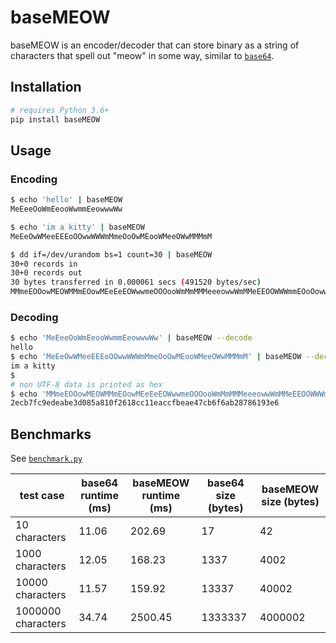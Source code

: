 # baseMEOW

baseMEOW is an encoder/decoder that can store binary as a string of characters that spell out "meow" in some way, similar to [`base64`](https://linux.die.net/man/1/base64).

## Installation

```bash
# requires Python 3.6+
pip install baseMEOW
```

## Usage

### Encoding

```bash
$ echo 'hello' | baseMEOW
MeEeeOoWmEeooWwmmEeowwwWw

$ echo 'im a kitty' | baseMEOW
MeEeOwWMeeEEEoOOwwWWWmMmeOoOwMEooWMeeOWwMMMmM

$ dd if=/dev/urandom bs=1 count=30 | baseMEOW
30+0 records in
30+0 records out
30 bytes transferred in 0.000061 secs (491520 bytes/sec)
MMmeEOOowMEOWMMmEOowMEeEeEOWwwmeOOOooWmMmMMMeeeowwWmMMeEEOOWWWmmEOoOowwmmeoOWMmMmeEooWMEEeoWwmeOoOoOWWwWWmeEEoOOwWmmeoOwW
```


### Decoding

```bash
$ echo 'MeEeeOoWmEeooWwmmEeowwwWw' | baseMEOW --decode
hello
$ echo 'MeEeOwWMeeEEEoOOwwWWWmMmeOoOwMEooWMeeOWwMMMmM' | baseMEOW --decode
im a kitty
$
# non UTF-8 data is printed as hex
$ echo 'MMmeEOOowMEOWMMmEOowMEeEeEOWwwmeOOOooWmMmMMMeeeowwWmMMeEEOOWWWmmEOoOowwmmeoOWMmMmeEooWMEEeoWwmeOoOoOWWwWWmeEEoOOwWmmeoOwW' | baseMEOW --decode
2ecb7fc9edeabe3d085a810f2618cc11eaccfbeae47cb6f6ab28786193e6
```

## Benchmarks

See [`benchmark.py`](benchmark.py)

test case|base64 runtime (ms)|baseMEOW runtime (ms)|base64 size (bytes)|baseMEOW size (bytes)
---|---|---|---|---
10 characters|11.06|202.69|17|42
1000 characters|12.05|168.23|1337|4002
10000 characters|11.57|159.92|13337|40002
1000000 characters|34.74|2500.45|1333337|4000002